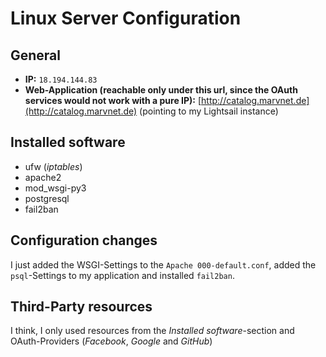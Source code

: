 # Linux Server Configuration
## General
- **IP:** ```18.194.144.83```
- **Web-Application (reachable only under this url, since the OAuth services would not work with a pure IP):** [http://catalog.marvnet.de](http://catalog.marvnet.de) (pointing to my Lightsail instance)

## Installed software
- ufw (_iptables_)
- apache2
- mod_wsgi-py3
- postgresql
- fail2ban

## Configuration changes
I just added the WSGI-Settings to the ```Apache 000-default.conf```, added the ```psql```-Settings to my application and installed ```fail2ban```.

## Third-Party resources
I think, I only used resources from the _Installed software_-section and OAuth-Providers (_Facebook_, _Google_ and _GitHub_)